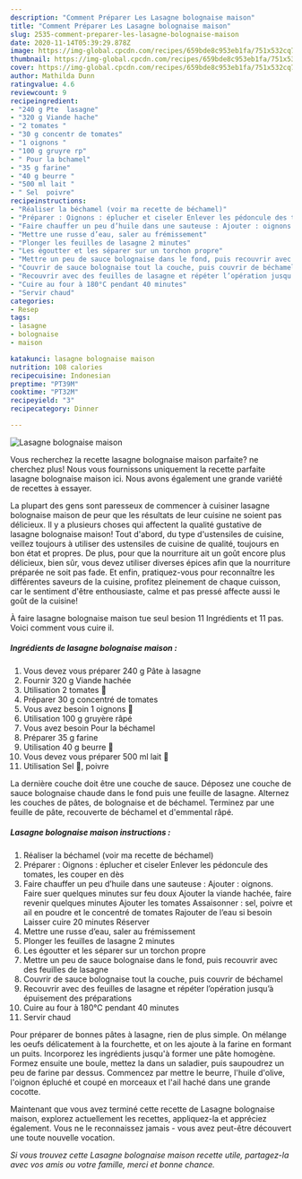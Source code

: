 ```yaml
---
description: "Comment Préparer Les Lasagne bolognaise maison"
title: "Comment Préparer Les Lasagne bolognaise maison"
slug: 2535-comment-preparer-les-lasagne-bolognaise-maison
date: 2020-11-14T05:39:29.878Z
image: https://img-global.cpcdn.com/recipes/659bde8c953eb1fa/751x532cq70/lasagne-bolognaise-maison-photo-principale-de-la-recette.jpg
thumbnail: https://img-global.cpcdn.com/recipes/659bde8c953eb1fa/751x532cq70/lasagne-bolognaise-maison-photo-principale-de-la-recette.jpg
cover: https://img-global.cpcdn.com/recipes/659bde8c953eb1fa/751x532cq70/lasagne-bolognaise-maison-photo-principale-de-la-recette.jpg
author: Mathilda Dunn
ratingvalue: 4.6
reviewcount: 9
recipeingredient:
- "240 g Pte  lasagne"
- "320 g Viande hache"
- "2 tomates "
- "30 g concentr de tomates"
- "1 oignons "
- "100 g gruyre rp"
- " Pour la bchamel"
- "35 g farine"
- "40 g beurre "
- "500 ml lait "
- " Sel  poivre"
recipeinstructions:
- "Réaliser la béchamel (voir ma recette de béchamel)"
- "Préparer : Oignons : éplucher et ciseler Enlever les pédoncule des tomates, les couper en dès"
- "Faire chauffer un peu d’huile dans une sauteuse : Ajouter : oignons. Faire suer quelques minutes sur feu doux Ajouter la viande hachée, faire revenir quelques minutes Ajouter les tomates Assaisonner : sel, poivre et ail en poudre et le concentré de tomates Rajouter de l’eau si besoin Laisser cuire 20 minutes Réserver"
- "Mettre une russe d’eau, saler au frémissement"
- "Plonger les feuilles de lasagne 2 minutes"
- "Les égoutter et les séparer sur un torchon propre"
- "Mettre un peu de sauce bolognaise dans le fond, puis recouvrir avec des feuilles de lasagne"
- "Couvrir de sauce bolognaise tout la couche, puis couvrir de béchamel"
- "Recouvrir avec des feuilles de lasagne et répéter l’opération jusqu’à épuisement des préparations"
- "Cuire au four à 180°C pendant 40 minutes"
- "Servir chaud"
categories:
- Resep
tags:
- lasagne
- bolognaise
- maison

katakunci: lasagne bolognaise maison 
nutrition: 108 calories
recipecuisine: Indonesian
preptime: "PT39M"
cooktime: "PT32M"
recipeyield: "3"
recipecategory: Dinner

---
```



![Lasagne bolognaise maison](https://img-global.cpcdn.com/recipes/659bde8c953eb1fa/751x532cq70/lasagne-bolognaise-maison-photo-principale-de-la-recette.jpg)

Vous recherchez la recette lasagne bolognaise maison parfaite? ne cherchez plus! Nous vous fournissons uniquement la recette parfaite lasagne bolognaise maison ici. Nous avons également une grande variété de recettes à essayer.

La plupart des gens sont paresseux de commencer à cuisiner lasagne bolognaise maison de peur que les résultats de leur cuisine ne soient pas délicieux. Il y a plusieurs choses qui affectent la qualité gustative de lasagne bolognaise maison! Tout d'abord, du type d'ustensiles de cuisine, veillez toujours à utiliser des ustensiles de cuisine de qualité, toujours en bon état et propres. De plus, pour que la nourriture ait un goût encore plus délicieux, bien sûr, vous devez utiliser diverses épices afin que la nourriture préparée ne soit pas fade. Et enfin, pratiquez-vous pour reconnaître les différentes saveurs de la cuisine, profitez pleinement de chaque cuisson, car le sentiment d'être enthousiaste, calme et pas pressé affecte aussi le goût de la cuisine!

<!--inarticleads1-->

À faire lasagne bolognaise maison tue seul besion 11 Ingrédients et 11 pas. Voici comment vous cuire il.

##### Ingrédients de lasagne bolognaise maison :

1. Vous devez vous préparer 240 g Pâte à lasagne
1. Fournir 320 g Viande hachée
1. Utilisation 2 tomates 🍅
1. Préparer 30 g concentré de tomates
1. Vous avez besoin 1 oignons 🧅
1. Utilisation 100 g gruyère râpé
1. Vous avez besoin  Pour la béchamel
1. Préparer 35 g farine
1. Utilisation 40 g beurre 🧈
1. Vous devez vous préparer 500 ml lait 🥛
1. Utilisation  Sel 🧂, poivre


La dernière couche doit être une couche de sauce. Déposez une couche de sauce bolognaise chaude dans le fond puis une feuille de lasagne. Alternez les couches de pâtes, de bolognaise et de béchamel. Terminez par une feuille de pâte, recouverte de béchamel et d&#39;emmental râpé. 

<!--inarticleads2-->

##### Lasagne bolognaise maison instructions :

1. Réaliser la béchamel (voir ma recette de béchamel)
1. Préparer : Oignons : éplucher et ciseler Enlever les pédoncule des tomates, les couper en dès
1. Faire chauffer un peu d’huile dans une sauteuse : Ajouter : oignons. Faire suer quelques minutes sur feu doux Ajouter la viande hachée, faire revenir quelques minutes Ajouter les tomates Assaisonner : sel, poivre et ail en poudre et le concentré de tomates Rajouter de l’eau si besoin Laisser cuire 20 minutes Réserver
1. Mettre une russe d’eau, saler au frémissement
1. Plonger les feuilles de lasagne 2 minutes
1. Les égoutter et les séparer sur un torchon propre
1. Mettre un peu de sauce bolognaise dans le fond, puis recouvrir avec des feuilles de lasagne
1. Couvrir de sauce bolognaise tout la couche, puis couvrir de béchamel
1. Recouvrir avec des feuilles de lasagne et répéter l’opération jusqu’à épuisement des préparations
1. Cuire au four à 180°C pendant 40 minutes
1. Servir chaud


Pour préparer de bonnes pâtes à lasagne, rien de plus simple. On mélange les oeufs délicatement à la fourchette, et on les ajoute à la farine en formant un puits. Incorporez les ingrédients jusqu&#39;à former une pâte homogène. Formez ensuite une boule, mettez la dans un saladier, puis saupoudrez un peu de farine par dessus. Commencez par mettre le beurre, l&#39;huile d&#39;olive, l&#39;oignon épluché et coupé en morceaux et l&#39;ail haché dans une grande cocotte. 

<!--inarticleads1-->

<p>
Maintenant que vous avez terminé cette recette de Lasagne bolognaise maison, explorez actuellement les recettes, appliquez-la et appréciez également. Vous ne le reconnaissez jamais - vous avez peut-être découvert une toute nouvelle vocation.
</p>

<p>
<i>Si vous trouvez cette Lasagne bolognaise maison recette utile, partagez-la avec vos amis ou votre famille, merci et bonne chance.</i>
</p>

